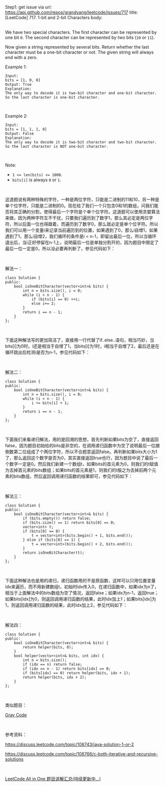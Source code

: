 Step1: get issue via url: https://api.github.com/repos/grandyang/leetcode/issues/717 
 title:[LeetCode] 717. 1-bit and 2-bit Characters 
 body:  
  

We have two special characters. The first character can be represented by one bit `0`. The second character can be represented by two bits (`10` or `11`).

Now given a string represented by several bits. Return whether the last character must be a one-bit character or not. The given string will always end with a zero.

Example 1:
    
    
    Input: 
    bits = [1, 0, 0]
    Output: True
    Explanation: 
    The only way to decode it is two-bit character and one-bit character. So the last character is one-bit character.
    

 

Example 2:
    
    
    Input: 
    bits = [1, 1, 1, 0]
    Output: False
    Explanation: 
    The only way to decode it is two-bit character and two-bit character. So the last character is NOT one-bit character.
    

 

Note:

  * `1 <= len(bits) <= 1000`.
  * `bits[i]` is always `0` or `1`.



 

这道题说有两种特殊的字符，一种是两位字符，只能是二进制的11和10，另一种是单个位字符，只能是二进制的0。现在给了我们一个只包含0和1的数组，问我们能否将其正确的分割，使得最后一个字符是个单个位字符。这道题可以使用贪婪算法来做，因为两种字符互不干扰，只要我们遍历到了数字1，那么其必定是两位字符，所以后面一位也得跟着，而遍历到了数字0，那么就必定是单个位字符。所以我们可以用一个变量i来记录当前遍历到的位置，如果遇到了0，那么i自增1，如果遇到了1，那么i自增2，我们循环的条件是i < n-1，即留出最后一位，所以当循环退出后，当i正好停留在n-1上，说明最后一位是单独分割开的，因为题目中限定了最后一位一定是0，所以没必要再判断了，参见代码如下：

 

解法一：
    
    
    class Solution {
    public:
        bool isOneBitCharacter(vector<int>& bits) {
            int n = bits.size(), i = 0;
            while (i < n - 1) {
                if (bits[i] == 0) ++i;
                else i+= 2;
            }
            return i == n - 1;
        }
    };

 

下面这种解法写的更加简洁了，直接用一行代替了if..else..语句，相当巧妙，当bits[i]为0时，i还是相当于自增了1，当bits[i]为1时，i相当于自增了2，最后还是在循环跳出后检测i是否为n-1，参见代码如下：

 

解法二：
    
    
    class Solution {
    public:
        bool isOneBitCharacter(vector<int>& bits) {
            int n = bits.size(), i = 0;
            while (i < n - 1) {
                i += bits[i] + 1;
            }
            return i == n - 1;
        }
    };

 

下面我们来看递归解法，用的是回溯的思想，首先判断如果bits为空了，直接返回false，因为题目初始给的bits是非空的，在调用递归函数中为空了说明最后一位跟倒数第二位组成了个两位字符，所以不合题意返回false。再判断如果bits大小为1了，那么返回这个数字是否为0，其实直接返回true也行，因为题目中说了最后一个数字一定是0。然后我们新建一个数组t，如果bits的首元素为0，则我们的t赋值为去掉首元素的bits数组；如果bits的首元素是1，则我们的t服之为去掉前两个元素的bits数组，然后返回调用递归函数的结果即可，参见代码如下：

 

解法三：
    
    
    class Solution {
    public:
        bool isOneBitCharacter(vector<int>& bits) {
            if (bits.empty()) return false;
            if (bits.size() == 1) return bits[0] == 0;
            vector<int> t;
            if (bits[0] == 0) {
                t = vector<int>(bits.begin() + 1, bits.end());
            } else if (bits[0] == 1) {
                t = vector<int>(bits.begin() + 2, bits.end());
            }
            return isOneBitCharacter(t);
        }
    };

 

下面这种解法也是用的递归，递归函数用的不是原函数，这样可以只用位置变量idx来遍历，而不用新建数组t，初始时idx传入0，在递归函数中，如果idx为n了，相当于上面解法中的bits数组为空了情况，返回false；如果idx为n-1，返回true；如果bits[idx]为0，则返回调用递归函数的结果，此时idx加上1；如果bits[idx]为1，则返回调用递归函数的结果，此时idx加上2，参见代码如下：

 

解法四：
    
    
    class Solution {
    public:
        bool isOneBitCharacter(vector<int>& bits) {
            return helper(bits, 0);
        }
        bool helper(vector<int>& bits, int idx) {
            int n = bits.size();
            if (idx == n) return false;
            if (idx == n - 1) return bits[idx] == 0;
            if (bits[idx] == 0) return helper(bits, idx + 1);
            return helper(bits, idx + 2);
        }
    };

 

类似题目：

[Gray Code](http://www.cnblogs.com/grandyang/p/4315649.html)

 

参考资料：

<https://discuss.leetcode.com/topic/108743/java-solution-1-or-2>

<https://discuss.leetcode.com/topic/108766/c-both-iterative-and-recursive-solutions>

 

[LeetCode All in One 题目讲解汇总(持续更新中...)](http://www.cnblogs.com/grandyang/p/4606334.html)
